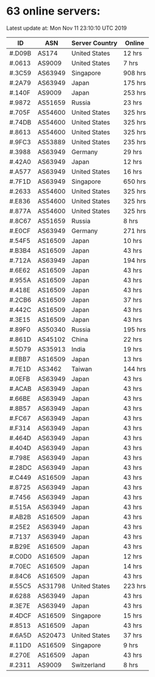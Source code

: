 # 63 online servers:

Latest update at: Mon Nov 11 23:10:10 UTC 2019

| ID | ASN | Server Country | Online |
| -- | --- | -------------- | ------ |
| #.D09B | AS174 | United States | 12 hrs |
| #.0613 | AS9009 | United States | 7 hrs |
| #.3C59 | AS63949 | Singapore | 908 hrs |
| #.2A79 | AS63949 | Japan | 175 hrs |
| #.140F | AS9009 | Japan | 253 hrs |
| #.9872 | AS51659 | Russia | 23 hrs |
| #.705F | AS54600 | United States | 325 hrs |
| #.74DB | AS54600 | United States | 325 hrs |
| #.8613 | AS54600 | United States | 325 hrs |
| #.9FC3 | AS53889 | United States | 235 hrs |
| #.3988 | AS63949 | Germany | 29 hrs |
| #.42A0 | AS63949 | Japan | 12 hrs |
| #.A577 | AS63949 | United States | 16 hrs |
| #.7F1D | AS63949 | Singapore | 650 hrs |
| #.2633 | AS54600 | United States | 325 hrs |
| #.E836 | AS54600 | United States | 325 hrs |
| #.877A | AS54600 | United States | 325 hrs |
| #.8C67 | AS51659 | Russia | 8 hrs |
| #.E0CF | AS63949 | Germany | 271 hrs |
| #.54F5 | AS16509 | Japan | 10 hrs |
| #.B3B4 | AS16509 | Japan | 43 hrs |
| #.712A | AS63949 | Japan | 194 hrs |
| #.6E62 | AS16509 | Japan | 43 hrs |
| #.955A | AS16509 | Japan | 43 hrs |
| #.418E | AS16509 | Japan | 43 hrs |
| #.2CB6 | AS16509 | Japan | 37 hrs |
| #.442C | AS16509 | Japan | 43 hrs |
| #.3E15 | AS16509 | Japan | 43 hrs |
| #.89F0 | AS50340 | Russia | 195 hrs |
| #.861D | AS45102 | China | 22 hrs |
| #.5D79 | AS35913 | India | 19 hrs |
| #.EBB7 | AS16509 | Japan | 13 hrs |
| #.7E1D | AS3462 | Taiwan | 144 hrs |
| #.0EFB | AS63949 | Japan | 43 hrs |
| #.ACAB | AS63949 | Japan | 43 hrs |
| #.66BE | AS63949 | Japan | 43 hrs |
| #.8B57 | AS63949 | Japan | 43 hrs |
| #.FC67 | AS63949 | Japan | 43 hrs |
| #.F314 | AS63949 | Japan | 43 hrs |
| #.464D | AS63949 | Japan | 43 hrs |
| #.404D | AS63949 | Japan | 43 hrs |
| #.798E | AS63949 | Japan | 43 hrs |
| #.28DC | AS63949 | Japan | 43 hrs |
| #.C449 | AS16509 | Japan | 43 hrs |
| #.8725 | AS63949 | Japan | 43 hrs |
| #.7456 | AS63949 | Japan | 43 hrs |
| #.515A | AS63949 | Japan | 43 hrs |
| #.AB2B | AS16509 | Japan | 43 hrs |
| #.25E2 | AS63949 | Japan | 43 hrs |
| #.7137 | AS63949 | Japan | 43 hrs |
| #.B29E | AS16509 | Japan | 43 hrs |
| #.C0D0 | AS16509 | Japan | 12 hrs |
| #.70EC | AS16509 | Japan | 14 hrs |
| #.84C6 | AS16509 | Japan | 43 hrs |
| #.55C5 | AS31798 | United States | 223 hrs |
| #.6288 | AS63949 | Japan | 43 hrs |
| #.3E7E | AS63949 | Japan | 43 hrs |
| #.4DCF | AS16509 | Singapore | 15 hrs |
| #.8513 | AS16509 | Japan | 43 hrs |
| #.6A5D | AS20473 | United States | 37 hrs |
| #.11D0 | AS16509 | Singapore | 9 hrs |
| #.270E | AS16509 | Japan | 43 hrs |
| #.2311 | AS9009 | Switzerland | 8 hrs |

